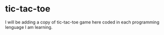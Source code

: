 # tic-tac-toe
I will be adding a copy of tic-tac-toe game here coded in each programming lenguage I am learning.
